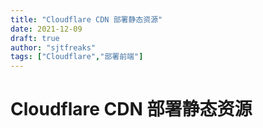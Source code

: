 ```yaml
---
title: "Cloudflare CDN 部署静态资源"
date: 2021-12-09
draft: true
author: "sjtfreaks"
tags: ["Cloudflare","部署前端"]
---
```


# Cloudflare CDN 部署静态资源